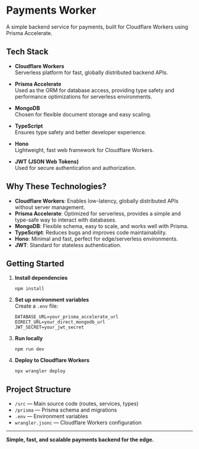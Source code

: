 # Payments Worker

A simple backend service for payments, built for Cloudflare Workers using Prisma Accelerate.

## Tech Stack

- **Cloudflare Workers**  
  Serverless platform for fast, globally distributed backend APIs.

- **Prisma Accelerate**  
  Used as the ORM for database access, providing type safety and performance optimizations for serverless environments.

- **MongoDB**  
  Chosen for flexible document storage and easy scaling.

- **TypeScript**  
  Ensures type safety and better developer experience.

- **Hono**  
  Lightweight, fast web framework for Cloudflare Workers.

- **JWT (JSON Web Tokens)**  
  Used for secure authentication and authorization.

## Why These Technologies?

- **Cloudflare Workers**: Enables low-latency, globally distributed APIs without server management.
- **Prisma Accelerate**: Optimized for serverless, provides a simple and type-safe way to interact with databases.
- **MongoDB**: Flexible schema, easy to scale, and works well with Prisma.
- **TypeScript**: Reduces bugs and improves code maintainability.
- **Hono**: Minimal and fast, perfect for edge/serverless environments.
- **JWT**: Standard for stateless authentication.

## Getting Started

1. **Install dependencies**
   ```
   npm install
   ```

2. **Set up environment variables**  
   Create a `.env` file:
   ```
   DATABASE_URL=your_prisma_accelerate_url
   DIRECT_URL=your_direct_mongodb_url
   JWT_SECRET=your_jwt_secret
   ```

3. **Run locally**
   ```
   npm run dev
   ```

4. **Deploy to Cloudflare Workers**
   ```
   npx wrangler deploy
   ```

## Project Structure

- `/src` — Main source code (routes, services, types)
- `/prisma` — Prisma schema and migrations
- `.env` — Environment variables
- `wrangler.jsonc` — Cloudflare Workers configuration

---

**Simple, fast, and scalable payments backend for the edge.**
